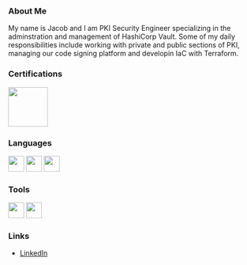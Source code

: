 ### About Me
My name is Jacob and I am PKI Security Engineer specializing in the adminstration and management of HashiCorp Vault. Some of my daily responsibilities include working with private and public sections of PKI, managing our code signing platform and developin IaC with Terraform.

### Certifications
<img height="80" width="80" src="https://images.credly.com/size/340x340/images/fd1bf1cf-dc60-4868-b3a3-9b93e8af763c/image.png" /> 

### Languages
<img height="32" width="32" src="https://cdn.simpleicons.org/gnubash" /> <img height="32" width="32" src="https://cdn.simpleicons.org/python" /> <img height="32" width="32" src="https://cdn.simpleicons.org/terraform" /> 

### Tools
 <img height="32" width="32" src="https://cdn.simpleicons.org/github" /> <img height="32" width="32" src="https://cdn.simpleicons.org/vault" />

### Links
- [LinkedIn](https://www.linkedin.com/in/jacob-renner-34a66b185/)
